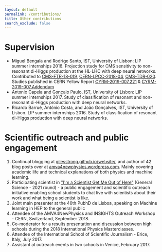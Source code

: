 ```yaml
---
layout: default
permalink: /contributions/
title: Other contributions
search_exclude: false
---
```


# Supervision

- Miguel Bengala and Rodrigo Santo, IST, University of Lisbon: LIP summer internships 2018. Projection study for CMS sensitivity to non-resonant di-Higgs production at the HL-LHC with deep neural networks. Contributed to [CMS-FTR-18-019](https://cds.cern.ch/record/2652549?ln=en), [CERN-LPCC-2018-04](http://cds.cern.ch/record/2650162?ln=en), [CMS-TDR-020](https://cds.cern.ch/record/2667167?ln=en). Studies published in CERN Yellow Report [CYRM-2019-007.221](https://e-publishing.cern.ch/index.php/CYRM/article/view/952) & [CYRM-2019-007.Addendum](https://e-publishing.cern.ch/index.php/CYRM/article/view/956)
- Antonio Capela and Gonçalo Paulo, IST, University of Lisbon: LIP summer internships 2017. Study of classification of resonant and non-resonant di-Higgs production with deep neural networks.
- Ricardo Barrué, António Costa, and João Gonçalves, IST, University of Lisbon. LIP summer internships 2016. Study of classification of resonant di-Higgs production with deep neural networks.

# Scientific outreach and public engagement

1. Continual blogging at [gilesstrong.github.io/website/](https://gilesstrong.github.io/website/), and author of 42 blog posts over at [amva4newphysics.wordpress.com](https://amva4newphysics.wordpress.com). Mainly covering academic life and technical explanations of both physics and machine learning.
1. Participating scientist in ["I'm a Scientist Get Me Out of Here"](https://imascientist.org.uk/) (General Science - 2021 round) - a public engagement and scientific outreach initiative enabling school students to chat live with scientists about their work and what being a scientist is like.
1. Joint main presenter at the 40th PubhD de Lisboa, speaking on  Machine learning in HEP to the general public
1. Attendee of the AMVA4NewPhysics and INSIGHTS Outreach Workshop - CERN, Switzerland, September 2018.
1. Co-moderator for a results presentation and discussion between high schools during the 2018 International Physics Masterclasses.
1. Attendee of the  International School of Scientific Journalism - Erice, Italy, July 2017.
1. Assistant at outreach events in two schools in Venice, February 2017.
